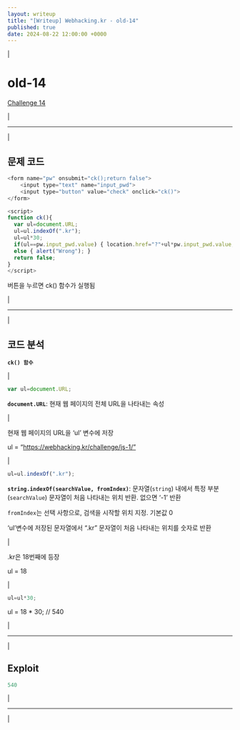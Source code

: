 ```yaml
---
layout: writeup
title: "[Writeup] Webhacking.kr - old-14"
published: true
date: 2024-08-22 12:00:00 +0000
---
```


|

# old-14

[Challenge 14](https://webhacking.kr/challenge/js-1/)

|

---

|

## 문제 코드

```js
<form name="pw" onsubmit="ck();return false">
	<input type="text" name="input_pwd">
	<input type="button" value="check" onclick="ck()">
</form>
```

```js
<script>
function ck(){
  var ul=document.URL;
  ul=ul.indexOf(".kr");
  ul=ul*30;
  if(ul==pw.input_pwd.value) { location.href="?"+ul*pw.input_pwd.value; }
  else { alert("Wrong"); }
  return false;
}
</script>
```

버튼을 누르면 ck() 함수가 실행됨

|

---

|

## 코드 분석

**`ck() 함수`**

|

```jsx
var ul=document.URL;
```

**`document.URL`**: 현재 웹 페이지의 전체 URL을 나타내는 속성

|

현재 웹 페이지의 URL을 ‘ul’ 변수에 저장

ul = “https://webhacking.kr/challenge/js-1/”

|

```jsx
ul=ul.indexOf(".kr");
```

**`string.indexOf(searchValue, fromIndex)`**: 문자열(`string`) 내에서 특정 부분(`searchValue`) 문자열이 처음 나타내는 위치 반환. 없으면 ‘-1’ 반환

`fromIndex`는 선택 사항으로, 검색을 시작할 위치 지정. 기본값 0

‘ul’변수에 저장된 문자열에서 “.kr” 문자열이 처음 나타내는 위치를 숫자로 반환

|

.kr은 18번째에 등장

ul = 18

|

```jsx
ul=ul*30;
```

ul = 18 * 30; // 540

|

---

|

## Exploit

```jsx
540
```

|

---

|